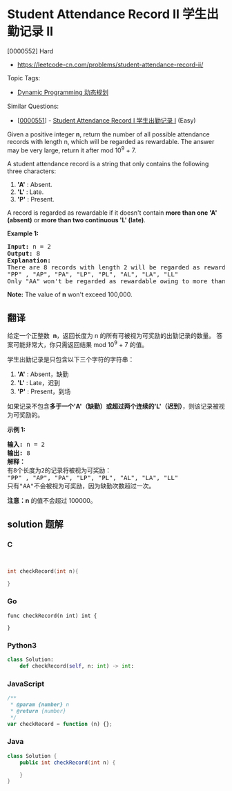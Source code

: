 # Student Attendance Record II 学生出勤记录 II

[0000552] Hard

- https://leetcode-cn.com/problems/student-attendance-record-ii/

Topic Tags:

- [Dynamic Programming 动态规划](https://leetcode-cn.com/tag/dynamic-programming/)

Similar Questions:

- [[0000551](https://leetcode-cn.com/problems/student-attendance-record-i/)] - [Student Attendance Record I 学生出勤记录 I](./0000551.student-attendance-record-i.md) (Easy)

Given a positive integer **n**, return the number of all possible attendance records with length n, which will be regarded as rewardable. The answer may be very large, return it after mod 10<sup>9</sup> + 7.

A student attendance record is a string that only contains the following three characters:

1.  **'A'** : Absent.
2.  **'L'** : Late.
3.  **'P'** : Present.

A record is regarded as rewardable if it doesn't contain **more than one 'A' (absent)** or **more than two continuous 'L' (late)**.

**Example 1:**

<pre><b>Input:</b> n = 2
<b>Output:</b> 8 
<b>Explanation:</b>
There are 8 records with length 2 will be regarded as rewardable:
"PP" , "AP", "PA", "LP", "PL", "AL", "LA", "LL"
Only "AA" won't be regarded as rewardable owing to more than one absent times. 
</pre>

**Note:** The value of **n** won't exceed 100,000.

## 翻译

给定一个正整数  **n**，返回长度为 n 的所有可被视为可奖励的出勤记录的数量。 答案可能非常大，你只需返回结果 mod 10<sup>9</sup> + 7 的值。

学生出勤记录是只包含以下三个字符的字符串：

1.  **'A'** : Absent，缺勤
2.  **'L'** : Late，迟到
3.  **'P'** : Present，到场

如果记录不包含**多于一个'A'（缺勤）**或**超过两个连续的'L'（迟到）**，则该记录被视为可奖励的。

**示例 1:**

<pre><strong>输入:</strong> n = 2
<strong>输出:</strong> 8 <strong>
解释：</strong>
有8个长度为2的记录将被视为可奖励：
"PP" , "AP", "PA", "LP", "PL", "AL", "LA", "LL"
只有"AA"不会被视为可奖励，因为缺勤次数超过一次。</pre>

**注意：n** 的值不会超过 100000。

## solution 题解

### C

```c


int checkRecord(int n){

}


```

### Go

```golang
func checkRecord(n int) int {

}
```

### Python3

```python
class Solution:
    def checkRecord(self, n: int) -> int:

```

### JavaScript

```javascript
/**
 * @param {number} n
 * @return {number}
 */
var checkRecord = function (n) {};
```

### Java

```java
class Solution {
    public int checkRecord(int n) {

    }
}
```
